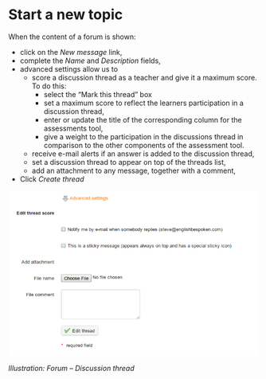 # Start a new topic

When the content of a forum is shown:

* click on the _New message_ link,
* complete the _Name_ and _Description_ fields,
* advanced settings allow us to
  * score a discussion thread as a teacher and give it a maximum score. To do this:
    * select the “Mark this thread” box
    * set a maximum score to reflect the learners participation in a discussion thread,
    * enter or update the title of the corresponding column for the assessments tool,
    * give a weight to the participation in the discussions thread in comparison to the other components of the assessment tool.
  * receive e-mail alerts if an answer is added to the discussion thread,
  * set a discussion thread to appear on top of the threads list,
  * add an attachment to any message, together with a comment,
* Click _Create thread_

![](../../.gitbook/assets/graphics5.png)

_Illustration: Forum – Discussion thread_

